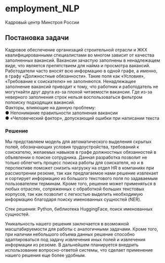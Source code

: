 # employment_NLP
Кадровый центр Минстроя России
## Постановка задачи
Кадровое обеспечение организаций строительной отрасли и ЖКХ квалифицированными специалистами во многом зависит от качества заполненных вакансий. Вакансии зачастую заполнены в ненадлежащем виде, что является препятствием для найма и просмотра вакансий. Работодатели часто вносят всю информацию в одной графе, а именно, в графу «Должностные обязанности». Такие поля как «Условия», «Требование к соискателю» не заполняются. 
Ненадлежащее заполнение вакансий приводит к тому, что работник и работодатель не могутнайти друг друга из-за плохой читаемости вакансии. Где из-за неверного заполнения строк нельзя воспользоваться фильтром попоиску подходящих вакансий.  
Факторы, влияющие на данную проблему:  
● Непонимание правильности заполнения вакансии  
● «Человеческий фактор», допускающий ошибки при написании текста
### Решение
Мы представляем модель для автоматического выделения скрытых полей, обозначающих условия трудоустройства, требований к соискателю, желаемых навыков в графе должностных обязанностей в объявлении о поиске сотрудника. Данная разработка позволит не только облегчить процесс поиска работы для соискателя, но и в перспективе поможет снизить нагрузку на отдел HR в компаниях при рассмотрении резюме, так как предлагаемое нами решение извлекает и сортирует информацию из большого текстового поля по задаваемым пользователем терминам. Кроме того, решение может применяться в любых отраслях, сопряженных с обработкой больших текстовых корпусов, так как позволит с легкостью выделить необходимую информацию благодаря поиску именованных сущностей (NER).

Стек решения: Python, библиотека HuggingFace, поиск именованных сущностей.

Уникальность нашего решения заключается в возможной масштабируемости для работы с аналогичными задачами. Кроме того, при наличии небольшого объема данных решение способно адаптироваться под задачу извлечения иных полей и извлечения информации из резюме. В дальнейшем планируется внедрить использование вопросно-ответой системы, что сделает применение нашего решения еще более удобным.
